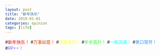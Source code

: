 ```yaml
---
layout: post
title: "新年快乐"
date: 2019-01-01
categories: opinion
tags: [life]
---
```

#<font color="#FF0000">新年快乐！</font>
#<font color="#D94600">万事如意！</font>
#<font color="#FFFF37">恭喜发财！</font>
#<font color="#28FF28">步步高升！</font>
#<font color="#00FFFF">一帆风顺！</font>
#<font color="#2894FF">笑口常开！</font>
#<font color="#6A6AFF">RP++！</font>
<!-- more -->




<!-- Gitalk 评论 start  -->

<!-- Link Gitalk 的支持文件  -->
<link rel="stylesheet" href="https://unpkg.com/gitalk/dist/gitalk.css">
<script src="https://unpkg.com/gitalk@latest/dist/gitalk.min.js"></script> 
<div id="gitalk-container"></div>     <script type="text/javascript">
    var gitalk = new Gitalk({

    // gitalk的主要参数
        clientID: `8d0f87c5a11c5467d0b6`,
        clientSecret: `e291e7effe1bbae8dce18fb1818a9cb0ee150c83`,
        repo: `https://gbrblog.github.io`,
        owner: 'gbrblog',
        admin: ['gbrblog'],
        id: 'gbrblog.github.io', 

    });
    gitalk.render('gitalk-container');
</script> 
<!-- Gitalk end -->
